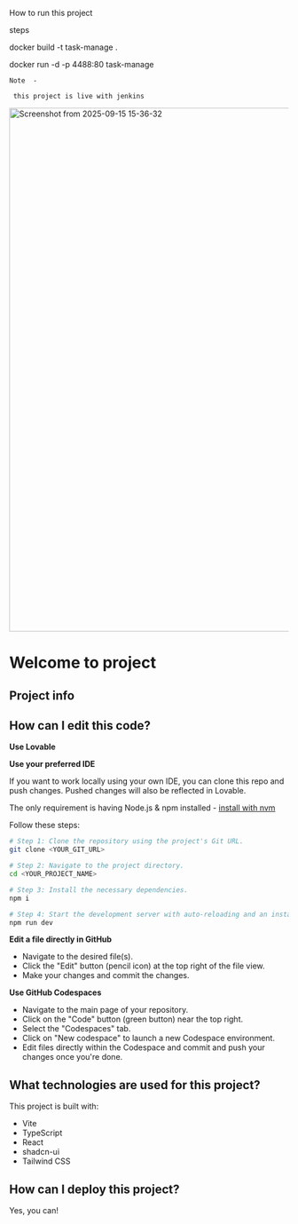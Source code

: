  How to run this project 

 
steps 

 docker build -t task-manage .
 

docker run -d -p 4488:80 task-manage

 

    Note  -

     this project is live with jenkins   
       
 

 



<img width="1848" height="944" alt="Screenshot from 2025-09-15 15-36-32" src="https://github.com/user-attachments/assets/938ce11f-e3ca-4fac-a6d4-6cd00b6cc5c2" />






# Welcome to project

## Project info



## How can I edit this code?



**Use Lovable**



**Use your preferred IDE**

If you want to work locally using your own IDE, you can clone this repo and push changes. Pushed changes will also be reflected in Lovable.

The only requirement is having Node.js & npm installed - [install with nvm](https://github.com/nvm-sh/nvm#installing-and-updating)

Follow these steps:

```sh
# Step 1: Clone the repository using the project's Git URL.
git clone <YOUR_GIT_URL>

# Step 2: Navigate to the project directory.
cd <YOUR_PROJECT_NAME>

# Step 3: Install the necessary dependencies.
npm i

# Step 4: Start the development server with auto-reloading and an instant preview.
npm run dev
```

**Edit a file directly in GitHub**

- Navigate to the desired file(s).
- Click the "Edit" button (pencil icon) at the top right of the file view.
- Make your changes and commit the changes.

**Use GitHub Codespaces**

- Navigate to the main page of your repository.
- Click on the "Code" button (green button) near the top right.
- Select the "Codespaces" tab.
- Click on "New codespace" to launch a new Codespace environment.
- Edit files directly within the Codespace and commit and push your changes once you're done.

## What technologies are used for this project?

This project is built with:

- Vite
- TypeScript
- React
- shadcn-ui
- Tailwind CSS

## How can I deploy this project?





Yes, you can!


